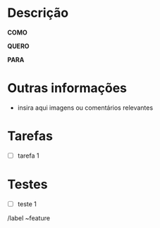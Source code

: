 # Descrição

**COMO**

**QUERO**

**PARA**

# Outras informações

- insira aqui imagens ou comentários relevantes

# Tarefas

- [ ] tarefa 1

# Testes

- [ ] teste 1

/label ~feature
